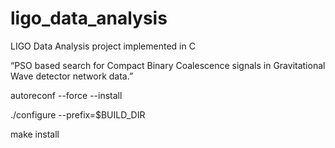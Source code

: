 # ligo_data_analysis
LIGO Data Analysis project implemented in C

“PSO based search for Compact Binary Coalescence signals in Gravitational Wave detector network data.”

autoreconf --force --install

./configure --prefix=$BUILD_DIR

make install
